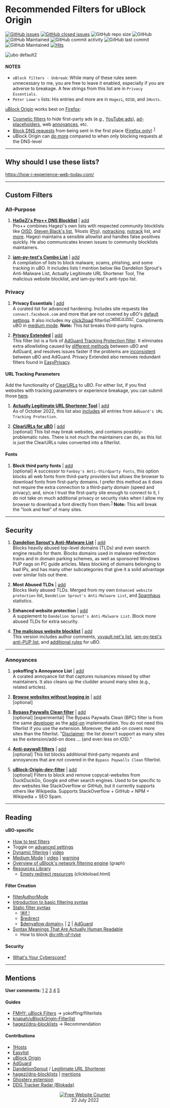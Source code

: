 # Recommended Filters for uBlock Origin

[![GitHub issues](https://img.shields.io/github/issues/yokoffing/filterlists)](https://github.com/yokoffing/filterlists/issues)
[![GitHub closed issues](https://badgen.net/github/closed-issues/yokoffing/filterlists?color=green)](https://github.com/yokoffing/filterlists/issues?q=is%3Aissue+is%3Aclosed)
![GitHub repo size](https://img.shields.io/github/repo-size/yokoffing/filterlists)
![GitHub](https://img.shields.io/github/license/yokoffing/filterlists?color=blue)
![GitHub Maintained](https://img.shields.io/badge/Open%20Source-Yes-green)
![GitHub commit activity](https://img.shields.io/github/commit-activity/y/yokoffing/filterlists)
![GitHub last commit](https://img.shields.io/github/last-commit/yokoffing/filterlists)
![GitHub Maintained](https://img.shields.io/badge/maintained-yes-green)
[![Hits](https://hits.seeyoufarm.com/api/count/incr/badge.svg?url=https%3A%2F%2Fgithub.com%2Fyokoffing%2Ffilterlists&count_bg=%2379C83D&title_bg=%23555555&icon=&icon_color=%23E7E7E7&title=hits&edge_flat=false)](https://hits.seeyoufarm.com)

![ubo default2](https://user-images.githubusercontent.com/11689349/224490854-fc3b61a5-2a5f-4ccb-9c83-b96b9fbc20d7.png)

#### NOTES
 - `uBlock filters - Unbreak`: While many of these rules seem unnecessary to me, you are free to leave it enabled, especially if you are adverse to breakage. A few strings from this list are in `Privacy Essentials`.
 - `Peter Lowe's` lists: His entries and more are in `Hagezi`, `OISD`, and `1Hosts`.
 
[uBlock Origin](https://addons.mozilla.org/blog/ublock-origin-everything-you-need-to-know-about-the-ad-blocker/) works best on [Firefox](https://www.mozilla.org/en-US/firefox/new/):
* [Cosmetic filters](https://github.com/gorhill/uBlock/wiki/Does-uBlock-Origin-block-ads-or-just-hide-them%3F#cosmetic-filters) to hide first-party ads (e.g., [YouTube ads](https://discourse.pi-hole.net/t/how-do-i-block-ads-on-youtube/253)), [ad-placeholders](https://www.dslreports.com/forum/r33005057-How-to-block-the-spaces-taken-up-by-blocked-ads), web [annoyances]((https://old.reddit.com/r/nextdns/comments/t8qn8c/comment/hzqrrfa/?context=3)), etc.
* [Block DNS requests](https://old.reddit.com/r/firefox/comments/l7xetb/network_priority_for_firefoxs_enhanced_tracking/gle2mqn/?web2x=&context=3) from being sent in the first place ([Firefox only](https://github.com/gorhill/uBlock/wiki/Dashboard:-Settings#disable-prefetching)) <sup>[1](https://help.nextdns.io/t/x2hzbps/using-nextdns-why-is-ublock-origin-still-catching-lots-of-ads)
* uBlock Origin can [do more](https://github.com/gorhill/uBlock/wiki/About-%22Why-uBlock-Origin-works-so-much-better-than-Pi%E2%80%91hole-does%3F%22) compared to when only blocking requests at the DNS-level
  
 ***
 
 ## Why should I use these lists?
https://how-i-experience-web-today.com/

***

## Custom Filters

### All-Purpose

1) [**HaGeZi's Pro++ DNS Blocklist**](https://github.com/hagezi/dns-blocklists#multi-pro---maximum-protection-) | [add](https://raw.githubusercontent.com/hagezi/dns-blocklists/main/adblock/pro.plus.txt)
<br> Pro++ combines Hagezi's own lists with respected community blocklists like [OISD](https://oisd.nl/), [Steven Black's list](https://raw.githubusercontent.com/StevenBlack/hosts/master/hosts), 1Hosts ([Pro](https://github.com/badmojr/1Hosts#1hosts-pro)), [notracking](https://github.com/notracking/hosts-blocklists), [notrack](https://gitlab.com/quidsup/notrack#notrack) list, and [more](https://github.com/hagezi/dns-blocklists/blob/main/usedsources.md#proplus). Hagezi maintains a sensible allowlist and handles false positives quickly. He also communicates known issues to community blocklists maintainers.

2) [**iam-py-test's Combo List**](https://github.com/iam-py-test/uBlock-combo) | [add](https://raw.githubusercontent.com/iam-py-test/uBlock-combo/main/list.txt)
<br> A compilation of lists to block malware, scams, phishing, and some tracking in uBO. It includes lists I mention below like Dandelion Sprout's Anti-Malware List, Actually Legitimate URL Shortener Tool, The malicious website blocklist, and iam-py-test's anti-typo list.


### Privacy

1) **Privacy Essentials** | [add](https://raw.githubusercontent.com/yokoffing/filterlists/main/privacy_essentials.txt) 
<br> A curated list for advanced hardening. Includes site requests like `connect.facebook.com` and more that are not covered by uBO's [default settings](https://github.com/gorhill/uBlock/wiki/uBlock-and-others:-Blocking-ads,-trackers,-malwares#observations). It also includes my [click2load](https://raw.githubusercontent.com/yokoffing/filterlists/main/click2load.txt) filterlist<sup>*[^what is this?](https://unofficialbird.com/gorhill/status/1377613392559636486)*</sup>. Compliments uBO in [medium mode](https://github.com/gorhill/uBlock/wiki/Blocking-mode:-medium-mode). **Note:** This list breaks third-party logins.

2) [**Privacy Extended**](https://github.com/stephenhawk8054/PrivacyExtended) | [add](https://raw.githubusercontent.com/stephenhawk8054/PrivacyExtended/main/privacy_extended.txt)
<br> This filter list is a fork of [AdGuard Tracking Protection filter](https://filters.adtidy.org/extension/ublock/filters/3.txt). It eliminates extra allowlisting caused by [different methods](https://github.com/easylist/easylist/issues/15018) between uBO and AdGuard, and resolves issues faster if the problems are [inconsistent](https://github.com/AdguardTeam/AdguardFilters/issues/139081) between uBO and AdGuard. Privacy Extended also removes redundant filters found in [EasyPrivacy](https://easylist.to/easylist/easyprivacy.txt). 

#### URL Tracking Parameters

Add the functionality of [ClearURLs](https://github.com/ClearURLs/Addon#-clearurls-) to uBO. For either list, if you find websites with tracking parameters or experience breakage, you can submit those [here](https://github.com/DandelionSprout/adfilt/discussions/163?sort=new).
1) **[Actually Legitimate URL Shortener Tool](https://github.com/DandelionSprout/adfilt/discussions/163?sort=new)** | [add](https://raw.githubusercontent.com/DandelionSprout/adfilt/master/LegitimateURLShortener.txt)
<br> As of October 2022, this list also [includes](https://github.com/DandelionSprout/adfilt/discussions/163?sort=old#discussioncomment-3956776) all entries from `AdGuard's URL Tracking Protection`.

2) **[ClearURLs for uBO](https://github.com/DandelionSprout/adfilt/tree/master/ClearURLs%20for%20uBo)** | [add](https://raw.githubusercontent.com/DandelionSprout/adfilt/master/ClearURLs%20for%20uBo/clear_urls_uboified.txt)
<br> [optional] This list may break websites, and contains possibly-problematic rules. There is not much the maintainers can do, as this list is just the ClearURLs rules converted into a filterlist.

#### Fonts

1) **Block third party fonts** | [add](https://raw.githubusercontent.com/yokoffing/filterlists/main/block_third_party_fonts.txt)
<br> [optional] A successor to `Fanboy's Anti-thirdparty Fonts`, this option blocks all web fonts from third-party providers but allows the browser to download fonts from first-party domains. I prefer this method as it does not require the extra connection to a third-party domain (speed and privacy); and, since I trust the first-party site enough to connect to it, I do not take on much additional privacy or security risks when I allow my browser to download a font directly from them.<sup>[1](https://collinmbarrett.com/block-web-fonts/)</sup> **Note:** This will break the "look and feel" of many sites.

***

## Security

1) **[Dandelion Sprout's Anti-Malware List](https://github.com/DandelionSprout/adfilt/blob/master/Dandelion%20Sprout's%20Anti-Malware%20List.txt)** | [add](https://raw.githubusercontent.com/DandelionSprout/adfilt/master/Dandelion%20Sprout's%20Anti-Malware%20List.txt)
<br> Blocks heavily abused top-level domains (TLDs) and even search engine results for them. Blocks domains used in malware redirection trains and in domain parking schemes, as well as sponsored Windows PUP nags on PC guide articles. Mass blocking of domains belonging to bad IPs, and has many other subcategories that give it a solid advantage over similar lists out there.

2) **Most Abused TLDs** | [add](https://raw.githubusercontent.com/hagezi/dns-blocklists/main/adblock/spam-tlds-ublock.txt)
<br> Blocks likely abused TLDs. Merged from my own `Enhanced website protection` list, `Dandelion Sprout's Anti-Malware List`, and [Spamhaus](https://www.spamhaus.org/statistics/tlds/) statistics.

3) **Enhanced website protection** | [add](https://raw.githubusercontent.com/yokoffing/filterlists/main/enhanced_site_protection.txt)
<br> A supplement to `Dandelion Sprout's Anti-Malware List`. Block more abused TLDs for extra security.

4) **[The malicious website blocklist](https://github.com/iam-py-test/my_filters_001#filters-in-this-repo)** | [add](https://raw.githubusercontent.com/iam-py-test/my_filters_001/main/antimalware.txt)
<br> This version includes author comments, [vxvault.net's list](https://github.com/iam-py-test/vxvault_filter), [iam-py-test's anti-PUP list](https://github.com/iam-py-test/my_filters_001/blob/main/antipup.txt), and [additional rules](https://github.com/iam-py-test/my_filters_001/blob/main/special_lists/anti-malware-ubo-extension.txt) for uBO.

***

### Annoyances

1) **yokoffing's Annoyance List** | [add](https://raw.githubusercontent.com/yokoffing/filterlists/main/annoyance_list.txt)
<br> A curated annoyance list that captures nuisances missed by other maintainers. It also cleans up the cludder around many sites (e.g., related articles).

2) **[Browse websites without logging in](https://github.com/DandelionSprout/adfilt/blob/master/BrowseWebsitesWithoutLoggingIn.txt)** | [add](https://raw.githubusercontent.com/DandelionSprout/adfilt/master/BrowseWebsitesWithoutLoggingIn.txt)
<br> [optional]

3) **[Bypass Paywalls Clean filter](https://gitlab.com/magnolia1234/bypass-paywalls-clean-filters)** | [add](https://gitlab.com/magnolia1234/bypass-paywalls-clean-filters/-/raw/main/bpc-paywall-filter.txt)
 <br> [optional] [experimental] The Bypass Paywalls Clean (BPC) filter is from the same [developer](https://gitlab.com/magnolia1234) as the [add-on](https://addons.mozilla.org/en-US/firefox/addon/bypass-paywalls-clean/) implementation. You do not need this filterlist if you use the extension. Moreover, the add-on covers more sites than the filterlist. "[Disclaimer](https://gitlab.com/magnolia1234/bypass-paywalls-clean-filters#bypass-paywalls-clean-filters): the list doesn't support as many sites as the extension/add-on does ... (and even less on iOS)."
 
4) **[Anti-paywall filters](https://github.com/liamengland1/miscfilters/blob/master/antipaywall.txt)** | [add](https://raw.githubusercontent.com/liamengland1/miscfilters/master/antipaywall.txt)
 <br> [optional] This list blocks additional third-party requests and annoyances that are not covered in the `Bypass Paywalls Clean` filterlist.

5) **[uBlock-Origin-dev-filter](https://github.com/quenhus/uBlock-Origin-dev-filter#ublock-origin-dev-filter)** | [add](https://raw.githubusercontent.com/quenhus/uBlock-Origin-dev-filter/main/dist/all_search_engines/global.txt)
 <br> [optional] Filters to block and remove copycat-websites from DuckDuckGo, Google and other search engines. Used to be specific to dev websites like StackOverflow or GitHub, but it currently supports others like Wikipedia. Supports StackOverflow + GitHub + NPM + Wikipedia + SEO Spam.
 
***

## Reading

#### uBO-specific
* [How to test filters](https://www.reddit.com/r/uBlockOrigin/wiki/solutions/#wiki_how_to_test_filters)
* Toggle on [advanced settings](https://github.com/gorhill/uBlock/wiki/Advanced-user-features)
* [Dynamic filtering](https://github.com/gorhill/uBlock/wiki/Dynamic-filtering:-quick-guide) | [video](https://www.youtube.com/watch?v=2lisQQmWQkY)
* [Medium Mode](https://github.com/gorhill/uBlock/wiki/Blocking-mode:-medium-mode) | [video](https://youtu.be/2lisQQmWQkY?t=804) | [warning](https://old.reddit.com/r/firefox/comments/y0oce5/comment/irvpvrn/?context=1)
* [Overview of uBlock's network filtering engine](https://github.com/gorhill/uBlock/wiki/Overview-of-uBlock's-network-filtering-engine) (graph)
* [Resources Library](https://github.com/gorhill/uBlock/wiki/Resources-Library#defuser-scriptlets)
    * [Empty redirect resources](https://github.com/gorhill/uBlock/wiki/Resources-Library#empty-redirect-resources) (clicktoload.html)

#### Filter Creation
* [filterAuthorMode](https://github.com/gorhill/uBlock/wiki/Advanced-settings#filterauthormode)
* [Introduction to basic filtering syntax](https://github.com/gorhill/uBlock/wiki/Introduction-to-basic-filtering-syntax)
* [Static filter syntax](https://github.com/gorhill/uBlock/wiki/Static-filter-syntax)
    * [!#if !](https://github.com/gorhill/uBlock/wiki/Static-filter-syntax#if-condition)
    * [$redirect](https://github.com/gorhill/uBlock/wiki/Static-filter-syntax#redirect)
    * [$denyallow,domain=](https://github.com/DandelionSprout/adfilt/blob/master/Wiki/SyntaxMeaningsThatAreActuallyHumanReadable.md#blocking-1) | [2](https://github.com/gorhill/uBlock/wiki/Static-filter-syntax#denyallow) | [AdGuard](https://github.com/AdguardTeam/AdGuardHome/wiki/Hosts-Blocklists#denyallow)
* [Syntax Meanings That Are Actually Human Readable](https://github.com/DandelionSprout/adfilt/blob/master/Wiki/SyntaxMeaningsThatAreActuallyHumanReadable.md)
    * How to block [div:nth-of-type](https://stackoverflow.com/questions/44664907/how-can-i-use-a-wildcard-in-ublock-origin)

#### Security
* [What's Your Cyberscore?](https://cybersecurity.ncsu.edu/home/whats-your-cyberscore/)

***

## Mentions

**User comments:**
[1](https://old.reddit.com/r/uBlockOrigin/comments/t5ipte/deleted_by_user/hz5edjk/?context=2)
[2](https://old.reddit.com/r/dataisbeautiful/comments/t52qxa/oc_i_updated_our_famous_password_table_for_2022/hz4bcq8/?context=2)
[3](https://old.reddit.com/r/firefox/comments/z5auzi/firefox_not_properly_usingrecognizing_gpu_poor/iy0kru3)
[4](https://old.reddit.com/r/PFSENSE/comments/zu51od/a_better_pihole_with_pfsense_setup/j1x42mx/?context=2)
[5](https://old.reddit.com/r/chrome/comments/11frszq/new_to_chrome_from_firefox_any_musthave/jalic90/?context=2)

#### Guides
* [FMHY: uBlock Filters](https://github.com/nbats/FMHYedit/blob/main/STORAGE.md#ublock-filters) → yokoffing/filterlists
* [knapah/uBlockOrigin-Filterlist](https://github.com/knapah/uBlockOrigin-Filterlist)
* [hagezi/dns-blocklists](https://github.com/hagezi/dns-blocklists#recommendation-) → Recommendation

#### Contributions
* [1Hosts](https://github.com/badmojr/1Hosts/issues?q=author%3Ayokoffing)
* [Easylist](https://github.com/easylist/easylist/issues?q=author%3Ayokoffing)
* [uBlock Origin](https://github.com/uBlockOrigin/uAssets/issues?q=author%3Ayokoffing)
* [AdGuard](https://github.com/AdguardTeam/AdguardFilters/issues?q=author%3Ayokoffing)
* [DandelionSprout](https://github.com/DandelionSprout/adfilt/issues?q=author%3Ayokoffing) / [Legitimate URL Shortener](https://github.com/DandelionSprout/adfilt/discussions/163?sort=new)
* [hagezi/dns-blocklists](https://github.com/hagezi/dns-blocklists/issues?q=author%3Ayokoffing) | [mentions](https://github.com/hagezi/dns-blocklists/issues?q=mentions%3Ayokoffing)
* [Ghostery extension](https://github.com/ghostery/ghostery-extension/issues?q=author%3Ayokoffing)
* [DDG Tracker Radar (Blokada)](https://community.blokada.org/t/introducing-duckduckgo-tracker-radar-to-blokada/469)

<div align='center'><a href='https://www.websitecounterfree.com'><img src='https://www.websitecounterfree.com/c.php?d=9&id=19652&s=1' border='0' alt='Free Website Counter'></a><br / >
<div align='center'>23 July 2022</div>
